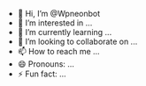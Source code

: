 - 👋 Hi, I’m @Wpneonbot
- 👀 I’m interested in ...
- 🌱 I’m currently learning ...
- 💞️ I’m looking to collaborate on ...
- 📫 How to reach me ...
- 😄 Pronouns: ...
- ⚡ Fun fact: ...

<!---
Wpneonbot/Wpneonbot is a ✨ special ✨ repository because its `README.md` (this file) appears on your GitHub profile.
You can click the Preview link to take a look at your changes.
--->
